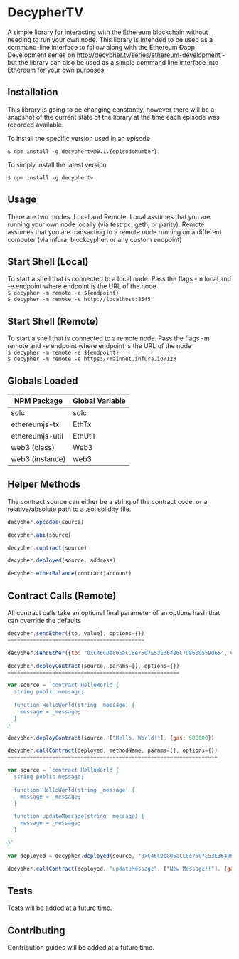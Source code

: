 DecypherTV
=========

A simple library for interacting with the Ethereum blockchain without needing to run your own node. This library is intended to be used as a command-line interface to follow along with the Ethereum Ðapp Development series on http://decypher.tv/series/ethereum-development - but the library can also be used as a simple command line interface into Ethereum for your own purposes.

## Installation
This library is going to be changing constantly, however there will be a snapshot of the current state of the library at the time each episode was recorded available.

To install the specific version used in an episode

`$ npm install -g decyphertv@0.1.{episodeNumber}`

To simply install the latest version

`$ npm install -g decyphertv`

## Usage

There are two modes. Local and Remote. Local assumes that you are running your own node locally (via testrpc, geth, or parity). Remote assumes that you are transacting to a remote node running on a different computer (via infura, blockcypher, or any custom endpoint)

## Start Shell (Local)
To start a shell that is connected to a local node. Pass the flags -m local and -e endpoint where endpoint is the URL of the node  
`$ decypher -m remote -e ${endpoint}`  
`$ decypher -m remote -e http://localhost:8545`

## Start Shell (Remote)
To start a shell that is connected to a remote node. Pass the flags -m remote and -e endpoint where endpoint is the URL of the node  
`$ decypher -m remote -e ${endpoint}`  
`$ decypher -m remote -e https://mainnet.infura.io/123`

## Globals Loaded
NPM Package     | Global Variable
-------------   | -------------
solc            | solc
ethereumjs-tx   | EthTx
ethereumjs-util | EthUtil
web3 (class)    | Web3
web3 (instance) | web3


## Helper Methods
The contract source can either be a string of the contract code, or a relative/absolute path to a .sol solidity file.

```javascript
decypher.opcodes(source)
```

```javascript
decypher.abi(source)
```

```javascript
decypher.contract(source)
```

```javascript
decypher.deployed(source, address)
```

```javascript
decypher.etherBalance(contract|account)
```

## Contract Calls (Remote)
All contract calls take an optional final parameter of an options hash that can override the defaults

```javascript
decypher.sendEther({to, value}, options={})
===========================================

decypher.sendEther({to: "0xC46CDe805aCC8e7507E53E36486C7D8600559d65", value: web3.toWei(1, 'ether')}, {gas: 21000})
```

```javascript
decypher.deployContract(source, params=[], options={})
======================================================

var source = `contract HelloWorld {
  string public message;
  
  function HelloWorld(string _message) {
    message = _message;
  }
}`

decypher.deployContract(source, ["Hello, World!"], {gas: 500000})
```

```javascript
decypher.callContract(deployed, methodName, params=[], options={})
==================================================================

var source = `contract HelloWorld {
  string public message;
  
  function HelloWorld(string _message) {
    message = _message;
  }
  
  function updateMessage(string _message) {
  	message = _message;
  }
  
}`

var deployed = decypher.deployed(source, "0xC46CDe805aCC8e7507E53E36486C7D8600559d65")

decypher.callContract(deployed, "updateMessage", ["New Message!!"], {gas: 500000})
```

## Tests

Tests will be added at a future time.

## Contributing

Contribution guides will be added at a future time.
